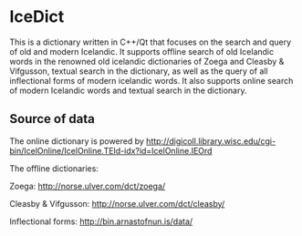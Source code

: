 # IceDict

This is a dictionary written in C++/Qt that focuses on the search and query of old and modern Icelandic. It supports offline search of old Icelandic words in the renowned old icelandic dictionaries of Zoega and Cleasby & Vifgusson, textual search in the dictionary, as well as the query of all inflectional forms of modern icelandic words. It also supports online search of modern Icelandic words and textual search in the dictionary. 

## Source of data

The online dictionary is powered by http://digicoll.library.wisc.edu/cgi-bin/IcelOnline/IcelOnline.TEId-idx?id=IcelOnline.IEOrd


The offline dictionaries:


Zoega: http://norse.ulver.com/dct/zoega/


Cleasby & Vifgusson: http://norse.ulver.com/dct/cleasby/


Inflectional forms: http://bin.arnastofnun.is/data/
